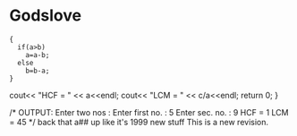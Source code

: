# Godslove

    {
      if(a>b)
        a=a-b;
      else
        b=b-a;
    }
  cout<< "HCF = " << a<<endl;
  cout<< "LCM = " << c/a<<endl;
  return 0;
}
 
/*
OUTPUT:
Enter two nos :
Enter first no. : 5
Enter sec. no. : 9
HCF = 1
LCM = 45
*/
back that a## up like it's 1999
new stuff
This is a new revision.